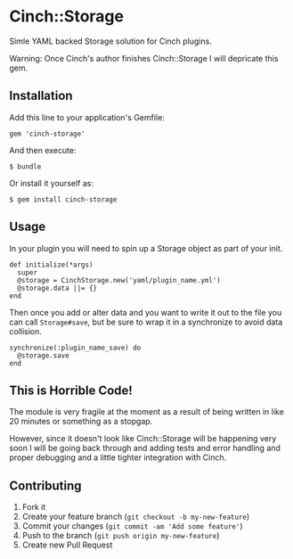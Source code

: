 # Cinch::Storage

Simle YAML backed Storage solution for Cinch plugins.

Warning: Once Cinch's author finishes Cinch::Storage I will depricate this gem.

## Installation

Add this line to your application's Gemfile:

    gem 'cinch-storage'

And then execute:

    $ bundle

Or install it yourself as:

    $ gem install cinch-storage

## Usage

In your plugin you will need to spin up a Storage object as part of your init.

    def initialize(*args)
      super
      @storage = CinchStorage.new('yaml/plugin_name.yml')
      @storage.data ||= {}
    end

Then once you add or alter data and you want to write it out to the file you
can call `Storage#save`, but be sure to wrap it in a synchronize to avoid
data collision.

    synchronize(:plugin_name_save) do
      @storage.save
    end

## This is Horrible Code!

The module is very fragile at the moment as a result of being written in like 20 minutes
or something as a stopgap.

However, since it doesn't look like Cinch::Storage will be happening very soon I will
be going back through and adding tests and error handling and proper debugging and a
little tighter integration with Cinch.

## Contributing

1. Fork it
2. Create your feature branch (`git checkout -b my-new-feature`)
3. Commit your changes (`git commit -am 'Add some feature'`)
4. Push to the branch (`git push origin my-new-feature`)
5. Create new Pull Request
